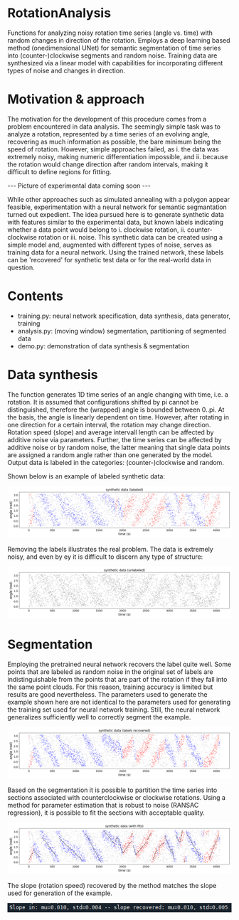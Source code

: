 # RotationAnalysis
Functions for analyzing noisy rotation time series (angle vs. time) with random
changes in direction of the rotation. Employs a deep learning based method (onedimensional
UNet) for semantic segmentation of time series into (counter-)clockwise segments and random
noise. Training data are synthesized via a linear model with capabilities for incorporating
different types of noise and changes in direction.

# Motivation & approach
The motivation for the development of this procedure comes from a problem encountered in
data analysis. The seemingly simple task was to analyze a rotation, represented by a time
series of an evolving angle, recovering as much information as possible, the bare minimum
being the speed of rotation.
However, simple approaches failed, as i. the data was extremely noisy, making numeric
differentiation impossible, and ii. because the rotation would change direction after random 
intervals, making it difficult to define regions for fitting.

--- Picture of experimental data coming soon ---

While other approaches such as simulated annealing with a polygon appear feasible,
experimentation with a neural network for semantic segmantation turned out expedient.
The idea pursued here is to generate synthetic data with features similar to the
experimental data, but known labels indicating whether a data point would belong
to i. clockwise rotation, ii. counter-clockwise rotation or iii. noise. This
synthetic data can be created using a simple model and, augmented with different
types of noise, serves as training data for a neural network. Using the trained
network, these labels can be 'recovered' for synthetic test data or for the real-world
data in question. 

# Contents
- training.py: neural network specification, data synthesis, data generator, training
- analysis.py: (moving window) segmentation, partitioning of segmented data
- demo.py: demonstration of data synthesis & segmentation

# Data synthesis
The function generates 1D time series of an angle changing with time, i.e. a rotation. It is assumed
that configurations shifted by pi cannot be distinguished, therefore the (wrapped) angle is 
bounded between 0..pi. At the basis, the angle is linearly dependent on time. However, after rotating
in one direction for a certain interval, the rotation may change direction. Rotation speed (slope) 
and average intervall length can be affected by additive noise via parameters.
Further, the time series can be affected by additive noise or by random noise, the latter meaning 
that single data points are assigned a random angle rather than one generated by the model.
Output data is labeled in the categories: (counter-)clockwise and random.

Shown below is an example of labeled synthetic data:

![](https://github.com/adrianfessel/RotationAnalysis/blob/main/synthetic_labels_original.png?raw=true)

Removing the labels illustrates the real problem. The data is extremely noisy, and even by ey it is
difficult to discern any type of structure:

![](https://github.com/adrianfessel/RotationAnalysis/blob/main/synthetic_unlabeled.png?raw=true)

# Segmentation
Employing the pretrained neural network recovers the label quite well. Some points that are labeled
as random noise in the original set of labels are indistinguishable from the points that are part of
the rotation if they fall into the same point clouds. For this reason, training accuracy is limited
but results are good nevertheless.
The parameters used to generate the example shown here are not identical to the parameters used for
generating the training set used for neural network training. Still, the neural network generalizes
sufficiently well to correctly segment the example.

![](https://github.com/adrianfessel/RotationAnalysis/blob/main/synthetic_labels_recovered.png?raw=true)

Based on the segmentation it is possible to partition the time series into sections associated with
counterclockwise or clockwise rotations. Using a method for parameter estimation that is robust to 
noise (RANSAC regression), it is possible to fit the sections with acceptable quality.

![](https://github.com/adrianfessel/RotationAnalysis/blob/main/synthetic_fits.png?raw=true)

The slope (rotation speed) recovered by the method matches the slope used for generation of the example.

![](https://github.com/adrianfessel/RotationAnalysis/blob/main/text.PNG?raw=true)
